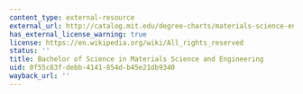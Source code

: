 ```yaml
---
content_type: external-resource
external_url: http://catalog.mit.edu/degree-charts/materials-science-engineering-course-3/
has_external_license_warning: true
license: https://en.wikipedia.org/wiki/All_rights_reserved
status: ''
title: Bachelor of Science in Materials Science and Engineering
uid: 0f55c83f-debb-4141-854d-b45e21db9340
wayback_url: ''
---
```

